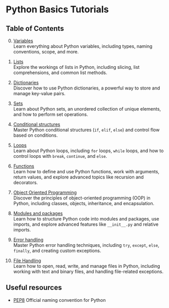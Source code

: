 # Python Basics Tutorials

## Table of Contents

0. [Variables](0_variables.py)  
   Learn everything about Python variables, including types, naming conventions, scope, and more.

1. [Lists](1_lists.py)  
   Explore the workings of lists in Python, including slicing, list comprehensions, and common list methods.

2. [Dictionaries](2_dictionaries.py)  
   Discover how to use Python dictionaries, a powerful way to store and manage key-value pairs.

3. [Sets](3_sets.py)  
   Learn about Python sets, an unordered collection of unique elements, and how to perform set operations.

4. [Conditional structures](4_conditional.py)  
   Master Python conditional structures (`if`, `elif`, `else`) and control flow based on conditions.

5. [Loops](5_loops.py)  
   Learn about Python loops, including `for` loops, `while` loops, and how to control loops with `break`, `continue`, and `else`.

6. [Functions](6_functions.py)  
   Learn how to define and use Python functions, work with arguments, return values, and explore advanced topics like recursion and decorators.

7. [Object Oriented Programming](7_oop.py)  
   Discover the principles of object-oriented programming (OOP) in Python, including classes, objects, inheritance, and encapsulation.

8. [Modules and packages](8_modules.py)  
   Learn how to structure Python code into modules and packages, use imports, and explore advanced features like `__init__.py` and relative imports.

9. [Error handling](9_error_handling.py)  
   Master Python error handling techniques, including `try`, `except`, `else`, `finally`, and creating custom exceptions.

10. [File Handling](10_file_handling.py)  
   Learn how to open, read, write, and manage files in Python, including working with text and binary files, and handling file-related exceptions.


## Useful resources

- [PEP8](https://peps.python.org/pep-0008/)
   Official naming convention for Python
